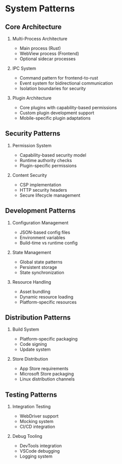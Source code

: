 # System Patterns

## Core Architecture
1. Multi-Process Architecture
   - Main process (Rust)
   - WebView process (Frontend)
   - Optional sidecar processes

2. IPC System
   - Command pattern for frontend-to-rust
   - Event system for bidirectional communication
   - Isolation boundaries for security

3. Plugin Architecture
   - Core plugins with capability-based permissions
   - Custom plugin development support
   - Mobile-specific plugin adaptations

## Security Patterns
1. Permission System
   - Capability-based security model
   - Runtime authority checks
   - Plugin-specific permissions

2. Content Security
   - CSP implementation
   - HTTP security headers
   - Secure lifecycle management

## Development Patterns
1. Configuration Management
   - JSON-based config files
   - Environment variables
   - Build-time vs runtime config

2. State Management
   - Global state patterns
   - Persistent storage
   - State synchronization

3. Resource Handling
   - Asset bundling
   - Dynamic resource loading
   - Platform-specific resources

## Distribution Patterns
1. Build System
   - Platform-specific packaging
   - Code signing
   - Update system

2. Store Distribution
   - App Store requirements
   - Microsoft Store packaging
   - Linux distribution channels

## Testing Patterns
1. Integration Testing
   - WebDriver support
   - Mocking system
   - CI/CD integration

2. Debug Tooling
   - DevTools integration
   - VSCode debugging
   - Logging system